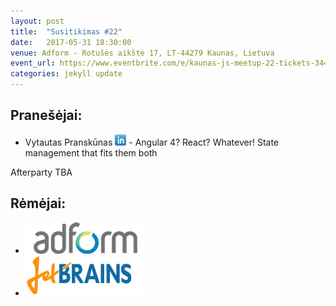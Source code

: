 ```yaml
---
layout: post
title:  "Susitikimas #22"
date:   2017-05-31 18:30:00
venue: Adform - Rotušės aikštė 17, LT-44279 Kaunas, Lietuva
event_url: https://www.eventbrite.com/e/kaunas-js-meetup-22-tickets-34458413041
categories: jekyll update
---
```

## Pranešėjai:
  * Vytautas Pranskūnas [![LinkedIn](img/icon-linkedin.png)](https://www.linkedin.com/in/vytautas-pransk%C5%ABnas-0513b78/) - Angular 4? React? Whatever! State management that fits them both
  
  Afterparty TBA

## Rėmėjai:

  * [![Adform](img/adform-logo.png)](http://www.adform.com)
  * [![JetBrains](img/jetbrains-logo.png)](https://www.jetbrains.com/)

